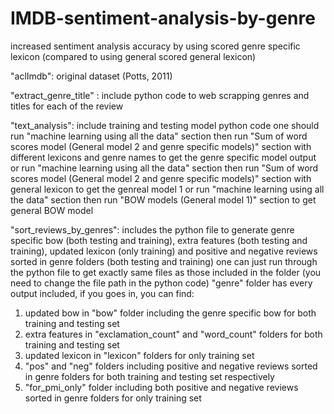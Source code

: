# IMDB-sentiment-analysis-by-genre
increased sentiment analysis accuracy by using scored genre specific lexicon (compared to using general scored general lexicon)

"aclImdb":
original dataset (Potts, 2011)

"extract_genre_title" :
include python code to web scrapping genres and titles for each of the review

"text_analysis":
include training and testing model python code 
one should run "machine learning using all the data" section then run "Sum of word scores model (General model 2 and genre specific models)" section with different lexicons and genre names to get the genre specific model output
or run "machine learning using all the data" section then run "Sum of word scores model (General model 2 and genre specific models)" section with general lexicon to get the genreal model 1
or run "machine learning using all the data" section then run "BOW models (General model 1)" section to get general BOW model

"sort_reviews_by_genres": 
includes the python file to generate genre specific bow (both testing and training), extra features (both testing and training), updated lexicon (only training) and positive and negative reviews sorted in genre folders (both testing and training)
one can just run through the python file to get exactly same files as those included in the folder (you need to change the file path in the python code)
"genre" folder has every output included, if you goes in, you can find:
1. updated bow in "bow" folder including the genre specific bow for both training and testing set 
2. extra features in "exclamation_count" and "word_count" folders for both training and testing set 
3. updated lexicon in "lexicon" folders for only training set
4. "pos" and "neg" folders including positive and negative reviews sorted in genre folders for both training and testing set respectively
5. "for_pmi_only" folder including both positive and negative reviews sorted in genre folders for only training set
